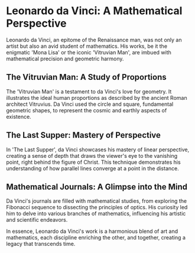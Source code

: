 
# Leonardo da Vinci: A Mathematical Perspective

Leonardo da Vinci, an epitome of the Renaissance man, was not only an artist but also an avid student of mathematics. His works, be it the enigmatic 'Mona Lisa' or the iconic 'Vitruvian Man', are imbued with mathematical precision and geometric harmony.

## The Vitruvian Man: A Study of Proportions
The 'Vitruvian Man' is a testament to da Vinci's love for geometry. It illustrates the ideal human proportions as described by the ancient Roman architect Vitruvius. Da Vinci used the circle and square, fundamental geometric shapes, to represent the cosmic and earthly aspects of existence.

## The Last Supper: Mastery of Perspective
In 'The Last Supper', da Vinci showcases his mastery of linear perspective, creating a sense of depth that draws the viewer's eye to the vanishing point, right behind the figure of Christ. This technique demonstrates his understanding of how parallel lines converge at a point in the distance.

## Mathematical Journals: A Glimpse into the Mind
Da Vinci's journals are filled with mathematical studies, from exploring the Fibonacci sequence to dissecting the principles of optics. His curiosity led him to delve into various branches of mathematics, influencing his artistic and scientific endeavors.

In essence, Leonardo da Vinci's work is a harmonious blend of art and mathematics, each discipline enriching the other, and together, creating a legacy that transcends time.
